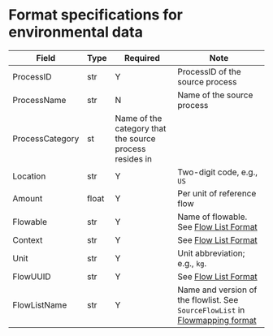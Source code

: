 # Format specifications for environmental data

 Field | Type | Required |  Note |
----------- |  ---- | ---------| -----  |
ProcessID | str | Y | ProcessID of the source process
ProcessName | str | N | Name of the source process
ProcessCategory | st | Name of the category that the source process resides in
Location | str | Y | Two-digit code, e.g., `US`
Amount | float | Y | Per unit of reference flow
Flowable | str | Y | Name of flowable. See [Flow List Format](https://github.com/USEPA/Federal-LCA-Commons-Elementary-Flow-List/blob/master/format%20specs/FlowList.md)
Context | str | Y | See [Flow List Format](https://github.com/USEPA/Federal-LCA-Commons-Elementary-Flow-List/blob/master/format%20specs/FlowList.md)
Unit | str | Y | Unit abbreviation; e.g., `kg`. 
FlowUUID | str| Y | See [Flow List Format](https://github.com/USEPA/Federal-LCA-Commons-Elementary-Flow-List/blob/master/format%20specs/FlowList.md)
FlowListName | str | Y | Name and version of the flowlist. See `SourceFlowList` in [Flowmapping format](https://github.com/USEPA/Federal-LCA-Commons-Elementary-Flow-List/blob/master/format%20specs/FlowMapping.md)

 